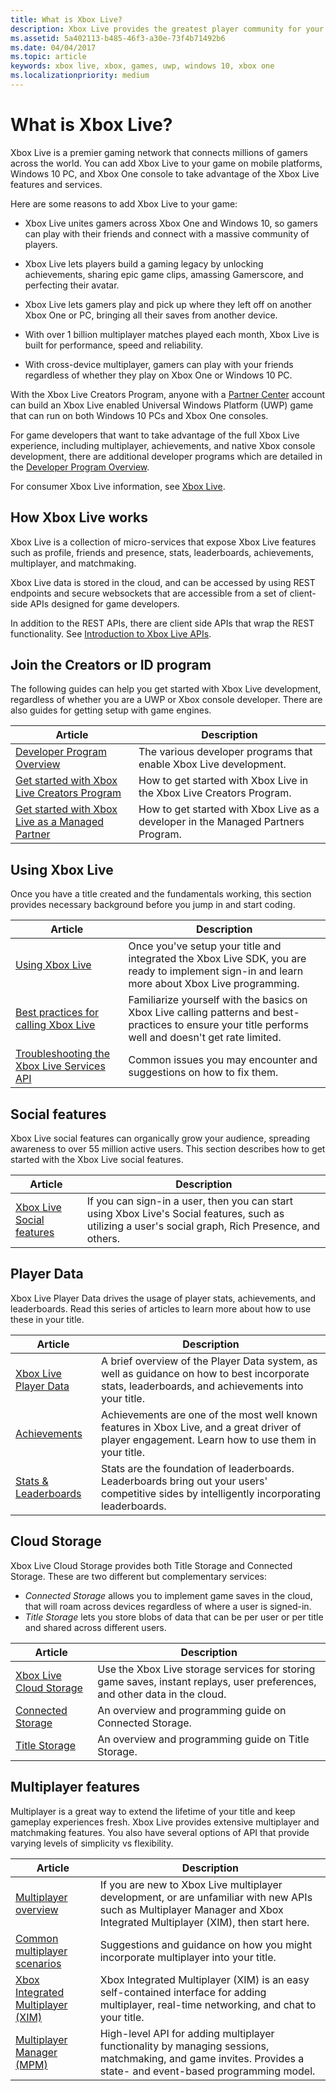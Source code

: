 ```yaml
---
title: What is Xbox Live?
description: Xbox Live provides the greatest player community for your game on the most advanced cross-platform multiplayer network.
ms.assetid: 5a402113-b485-46f3-a30e-73f4b71492b6
ms.date: 04/04/2017
ms.topic: article
keywords: xbox live, xbox, games, uwp, windows 10, xbox one
ms.localizationpriority: medium
---
```


# What is Xbox Live?

Xbox Live is a premier gaming network that connects millions of gamers across the world.
You can add Xbox Live to your game on mobile platforms, Windows 10 PC, and Xbox One console to take advantage of the Xbox Live features and services.

Here are some reasons to add Xbox Live to your game:

- Xbox Live unites gamers across Xbox One and Windows 10, so gamers can play with their friends and connect with a massive community of players.

- Xbox Live lets players build a gaming legacy by unlocking achievements, sharing epic game clips, amassing Gamerscore, and perfecting their avatar.

- Xbox Live lets gamers play and pick up where they left off on another Xbox One or PC, bringing all their saves from another device.

- With over 1 billion multiplayer matches played each month, Xbox Live is built for performance, speed and reliability.

- With cross-device multiplayer, gamers can play with your friends regardless of whether they play on Xbox One or Windows 10 PC.

With the Xbox Live Creators Program, anyone with a [Partner Center](https://partner.microsoft.com/dashboard) account can build an Xbox Live enabled Universal Windows Platform (UWP) game that can run on both Windows 10 PCs and Xbox One consoles.

For game developers that want to take advantage of the full Xbox Live experience, including multiplayer, achievements, and native Xbox console development, there are additional developer programs which are detailed in the [Developer Program Overview](join-dev-program/developer-program-overview.md).

For consumer Xbox Live information, see [Xbox Live](https://www.xbox.com/live/).


## How Xbox Live works

Xbox Live is a collection of micro-services that expose Xbox Live features such as profile, friends and presence, stats, leaderboards, achievements, multiplayer, and matchmaking.

Xbox Live data is stored in the cloud, and can be accessed by using REST endpoints and secure websockets that are accessible from a set of client-side APIs designed for game developers.

In addition to the REST APIs, there are client side APIs that wrap the REST functionality. See [Introduction to Xbox Live APIs](../api-ref/xsapi/live-introduction-to-xbox-live-apis.md).


## Join the Creators or ID program

The following guides can help you get started with Xbox Live development, regardless of whether you are a UWP or Xbox console developer.
There are also guides for getting setup with game engines.

| Article | Description |
|---------|-------------|
| [Developer Program Overview](join-dev-program/developer-program-overview.md) | The various developer programs that enable Xbox Live development. |
| [Get started with Xbox Live Creators Program](setup-partner-center/legacy/get-started-with-xbox-live-creators.md) | How to get started with Xbox Live in the Xbox Live Creators Program. |
| [Get started with Xbox Live as a Managed Partner](setup-partner-center/legacy/get-started-with-xbox-live-partner.md) | How to get started with Xbox Live as a developer in the Managed Partners Program. |


## Using Xbox Live

Once you have a title created and the fundamentals working, this section provides necessary background before you jump in and start coding.

| Article | Description |
|---------|-------------|
| [Using Xbox Live](../using-xbox-live/using-xbox-live.md) | Once you've setup your title and integrated the Xbox Live SDK, you are ready to implement sign-in and learn more about Xbox Live programming.
| [Best practices for calling Xbox Live](../using-xbox-live/best-practices/best-practices-for-calling-xbox-live.md) | Familiarize yourself with the basics on Xbox Live calling patterns and best-practices to ensure your title performs well and doesn't get rate limited.
| [Troubleshooting the Xbox Live Services API](../using-xbox-live/troubleshooting/troubleshooting-the-xbox-live-services-api.md) | Common issues you may encounter and suggestions on how to fix them.


## Social features

Xbox Live social features can organically grow your audience, spreading awareness to over 55 million active users.
This section describes how to get started with the Xbox Live social features.

| Article | Description |
|---------|-------------|
| [Xbox Live Social features](../social-platform/social-platform_nav.md) | If you can sign-in a user, then you can start using Xbox Live's Social features, such as utilizing a user's social graph, Rich Presence, and others. |


## Player Data

Xbox Live Player Data drives the usage of player stats, achievements, and leaderboards.
Read this series of articles to learn more about how to use these in your title.

| Article | Description |
|---------|-------------|
| [Xbox Live Player Data](../features/player-data/live-playerdata-nav.md) | A brief overview of the Player Data system, as well as guidance on how to best incorporate stats, leaderboards, and achievements into your title.
| [Achievements](../features/player-data/achievements/live-achievements-nav.md) | Achievements are one of the most well known features in Xbox Live, and a great driver of player engagement. Learn how to use them in your title.
| [Stats & Leaderboards](../features/player-data/stats-leaderboards/live-stats-leaderboards-nav.md) | Stats are the foundation of leaderboards.  Leaderboards bring out your users' competitive sides by intelligently incorporating leaderboards.


## Cloud Storage

Xbox Live Cloud Storage provides both Title Storage and Connected Storage.
These are two different but complementary services:  

*  *Connected Storage* allows you to implement game saves in the cloud, that will roam across devices regardless of where a user is signed-in.
*  *Title Storage* lets you store blobs of data that can be per user or per title and shared across different users.

| Article | Description |
|---------|-------------|
| [Xbox Live Cloud Storage](../storage-platform/cloud-storage_nav.md) | Use the Xbox Live storage services for storing game saves, instant replays, user preferences, and other data in the cloud. |
| [Connected Storage](../storage-platform/connected-storage/connected-storage-technical-overview.md) | An overview and programming guide on Connected Storage. |
| [Title Storage](../storage-platform/xbox-live-title-storage/xbox-live-title-storage.md) | An overview and programming guide on Title Storage. |


## Multiplayer features

Multiplayer is a great way to extend the lifetime of your title and keep gameplay experiences fresh.
Xbox Live provides extensive multiplayer and matchmaking features.
You also have several options of API that provide varying levels of simplicity vs flexibility.

| Article | Description |
|---------|-------------|
| [Multiplayer overview](../features/multiplayer/live-multiplayer-intro.md) | If you are new to Xbox Live multiplayer development, or are unfamiliar with new APIs such as Multiplayer Manager and Xbox Integrated Multiplayer (XIM), then start here. |
| [Common multiplayer scenarios](../features/multiplayer/concepts/live-common-multiplayer-scenarios.md) | Suggestions and guidance on how you might incorporate multiplayer into your title. |
| [Xbox Integrated Multiplayer (XIM)](../features/multiplayer/xim/live-xim-nav.md) | Xbox Integrated Multiplayer (XIM) is an easy self-contained interface for adding multiplayer, real-time networking, and chat to your title. |
| [Multiplayer Manager (MPM)](../features/multiplayer/mpm/live-multiplayer-manager-nav.md) | High-level API for adding multiplayer functionality by managing sessions, matchmaking, and game invites. Provides a state- and event-based programming model. |
